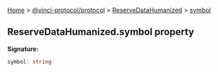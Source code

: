 [Home](./index.md) &gt; [@vinci-protocol/protocol](./protocol.md) &gt; [ReserveDataHumanized](./protocol.reservedatahumanized.md) &gt; [symbol](./protocol.reservedatahumanized.symbol.md)

## ReserveDataHumanized.symbol property

<b>Signature:</b>

```typescript
symbol: string
```
